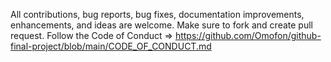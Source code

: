 All contributions, bug reports, bug fixes, documentation improvements, enhancements, and ideas are welcome.
Make sure to fork and create pull request.
Follow the Code of Conduct => https://github.com/Omofon/github-final-project/blob/main/CODE_OF_CONDUCT.md
